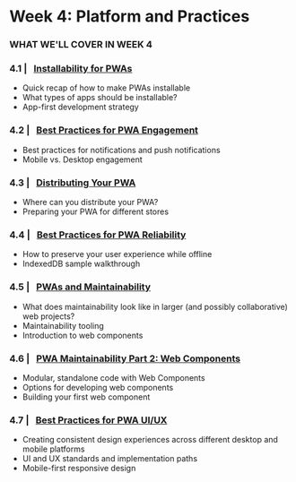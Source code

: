 # Week 4: Platform and Practices

### WHAT WE'LL COVER IN WEEK 4

### 4.1 | &nbsp; [Installability for PWAs](01.md) 
* Quick recap of how to make PWAs installable
* What types of apps should be installable?
* App-first development strategy

### 4.2 | &nbsp; [Best Practices for PWA Engagement](02.md) 
* Best practices for notifications and push notifications
* Mobile vs. Desktop engagement

### 4.3 | &nbsp; [Distributing Your PWA](03.md) 
* Where can you distribute your PWA?
* Preparing your PWA for different stores

### 4.4 | &nbsp; [Best Practices for PWA Reliability](04.md)
* How to preserve your user experience while offline
* IndexedDB sample walkthrough

### 4.5 | &nbsp; [PWAs and Maintainability](05.md)
* What does maintainability look like in larger (and possibly collaborative) web projects?
* Maintainability tooling
* Introduction to web components

### 4.6 | &nbsp; [PWA Maintainability Part 2: Web Components](06.md) 
* Modular, standalone code with Web Components
* Options for developing web components
* Building your first web component

### 4.7 | &nbsp; [Best Practices for PWA UI/UX](07.md) 
* Creating consistent design experiences across different desktop and mobile platforms
* UI and UX standards and implementation paths
* Mobile-first responsive design
